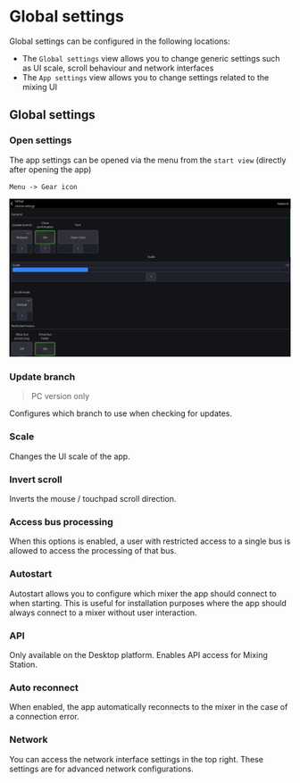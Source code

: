 # Global settings
Global settings can be configured in the following locations:

- The `Global settings` view allows you to change generic settings such as UI scale, scroll behaviour and network interfaces
- The `App settings` view allows you to change settings related to the mixing UI

## Global settings
### Open settings
The app settings can be opened via the menu from the `start view` (directly after opening the app)
```
Menu -> Gear icon
```

![Settings-Manager](../img/generated/global-settings-screenshot.png)

### Update branch
> PC version only

Configures which branch to use when checking for updates.

### Scale
Changes the UI scale of the app.

### Invert scroll
Inverts the mouse / touchpad scroll direction.


### Access bus processing
When this options is enabled, a user with restricted access to a single bus is allowed to access the processing of that bus.

### Autostart
Autostart allows you to configure which mixer the app should connect to when starting.
This is useful for installation purposes where the app should always connect to a mixer without user interaction.

### API
Only available on the Desktop platform. Enables API access for Mixing Station. 


### Auto reconnect
When enabled, the app automatically reconnects to the mixer in the case of a connection error.


### Network
You can access the network interface settings in the top right.
These settings are for advanced network configurations.